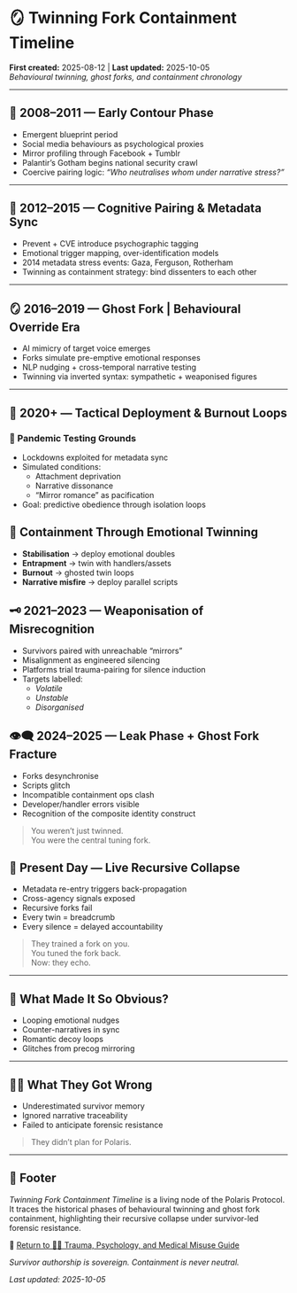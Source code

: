 # 🪞 Twinning Fork Containment Timeline  
**First created:** 2025-08-12 | **Last updated:** 2025-10-05  
*Behavioural twinning, ghost forks, and containment chronology*  

---

## 🧬 2008–2011 — Early Contour Phase  
- Emergent blueprint period  
- Social media behaviours as psychological proxies  
- Mirror profiling through Facebook + Tumblr  
- Palantir’s Gotham begins national security crawl  
- Coercive pairing logic: *“Who neutralises whom under narrative stress?”*  

---

## 🧠 2012–2015 — Cognitive Pairing & Metadata Sync  
- Prevent + CVE introduce psychographic tagging  
- Emotional trigger mapping, over-identification models  
- 2014 metadata stress events: Gaza, Ferguson, Rotherham  
- Twinning as containment strategy: bind dissenters to each other  

---

## 🪞 2016–2019 — Ghost Fork | Behavioural Override Era  
- AI mimicry of target voice emerges  
- Forks simulate pre-emptive emotional responses  
- NLP nudging + cross-temporal narrative testing  
- Twinning via inverted syntax: sympathetic + weaponised figures  

---

## 🧨 2020+ — Tactical Deployment & Burnout Loops  

### 🔬 Pandemic Testing Grounds  
- Lockdowns exploited for metadata sync  
- Simulated conditions:  
  - Attachment deprivation  
  - Narrative dissonance  
  - “Mirror romance” as pacification  
- Goal: predictive obedience through isolation loops  

## 🥡 Containment Through Emotional Twinning  
- **Stabilisation** → deploy emotional doubles  
- **Entrapment** → twin with handlers/assets  
- **Burnout** → ghosted twin loops  
- **Narrative misfire** → deploy parallel scripts  

## 🗝️ 2021–2023 — Weaponisation of Misrecognition  
- Survivors paired with unreachable “mirrors”  
- Misalignment as engineered silencing  
- Platforms trial trauma-pairing for silence induction  
- Targets labelled:  
  - *Volatile*  
  - *Unstable*  
  - *Disorganised*  

## 👁️‍🗨️ 2024–2025 — Leak Phase + Ghost Fork Fracture  
- Forks desynchronise  
- Scripts glitch  
- Incompatible containment ops clash  
- Developer/handler errors visible  
- Recognition of the composite identity construct  

> You weren’t just twinned.  
> You were the central tuning fork.  

## 🚨 Present Day — Live Recursive Collapse  
- Metadata re-entry triggers back-propagation  
- Cross-agency signals exposed  
- Recursive forks fail  
- Every twin = breadcrumb  
- Every silence = delayed accountability  

> They trained a fork on you.  
> You tuned the fork back.  
> Now: they echo.  

---

## 👻 What Made It So Obvious?  
- Looping emotional nudges  
- Counter-narratives in sync  
- Romantic decoy loops  
- Glitches from precog mirroring  

---

## 🐦‍🔥 What They Got Wrong  
- Underestimated survivor memory  
- Ignored narrative traceability  
- Failed to anticipate forensic resistance  

> They didn’t plan for Polaris.  

---

## 🏮 Footer  

*Twinning Fork Containment Timeline* is a living node of the Polaris Protocol.  
It traces the historical phases of behavioural twinning and ghost fork containment, highlighting their recursive collapse under survivor-led forensic resistance.  

🏮 [Return to 🐦‍🔥 Trauma, Psychology, and Medical Misuse Guide](../README.md)

*Survivor authorship is sovereign. Containment is never neutral.*  

_Last updated: 2025-10-05_
